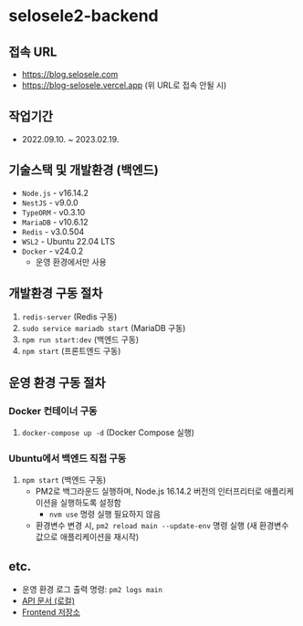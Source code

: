 # selosele2-backend

## 접속 URL

- https://blog.selosele.com
- https://blog-selosele.vercel.app (위 URL로 접속 안될 시)

## 작업기간

- 2022.09.10. ~ 2023.02.19.

## 기술스택 및 개발환경 (백엔드)

- `Node.js` - v16.14.2
- `NestJS` - v9.0.0
- `TypeORM` - v0.3.10
- `MariaDB` - v10.6.12
- `Redis` - v3.0.504
- `WSL2` - Ubuntu 22.04 LTS
- `Docker` - v24.0.2
  - 운영 환경에서만 사용

## 개발환경 구동 절차

1. `redis-server` (Redis 구동)
2. `sudo service mariadb start` (MariaDB 구동)
3. `npm run start:dev` (백엔드 구동)
4. `npm start` (프론트엔드 구동)

## 운영 환경 구동 절차

### Docker 컨테이너 구동
1. `docker-compose up -d` (Docker Compose 실행)

### Ubuntu에서 백엔드 직접 구동
1. `npm start` (백엔드 구동)
    - PM2로 백그라운드 실행하며, Node.js 16.14.2 버전의 인터프리터로 애플리케이션을 실행하도록 설정함
      - `nvm use` 명령 실행 필요하지 않음
    - 환경변수 변경 시, `pm2 reload main --update-env` 명령 실행 (새 환경변수 값으로 애플리케이션을 재시작)

## etc.

- 운영 환경 로그 출력 명령: `pm2 logs main`
- [API 문서 (로컬)](http://localhost:3000/api-docs)
- [Frontend 저장소](https://github.com/selosele/selosele2-frontend)
